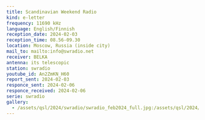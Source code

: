 ```yaml
---
title: Scandinavian Weekend Radio
kind: e-letter
frequency: 11690 kHz
language: English/Finnish
reception_date: 2024-02-03
reception_time: 08.56-09.30
location: Moscow, Russia (inside city)
mail_to: mailto:info@swradio.net
receiver: BELKA
antenna: its telescopic
station: swradio
youtube_id: An2ZmKN_H60
report_sent: 2024-02-03
responce_sent: 2024-02-06
responce_received: 2024-02-06
serie: swradio
gallery:
  - /assets/qsl/2024/swradio/swradio_feb2024_full.jpg:/assets/qsl/2024/swradio/swradio_feb2024_small.jpg
---
```


